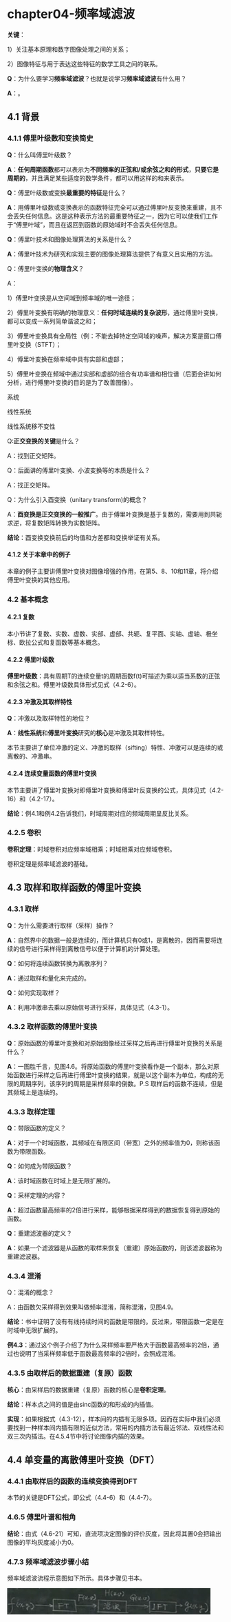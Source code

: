 # chapter04-频率域滤波

**关键**：

1）关注基本原理和数字图像处理之间的关系；

2）图像特征与用于表达这些特征的数学工具之间的联系。

**Q**：为什么要学习**频率域滤波**？也就是说学习**频率域滤波**有什么用？

**A**：。

## 4.1 背景

### 4.1.1 傅里叶级数和变换简史

**Q**：什么叫傅里叶级数？

**A**：**任何周期函数**都可以表示为**不同频率的正弦和/或余弦之和的形式**，**只要它是周期的**，并且满足某些适度的数学条件，都可以用这样的和来表示。

**Q**：傅里叶级数或变换**最重要的特征**是什么？

**A**：用傅里叶级数或变换表示的函数特征完全可以通过傅里叶反变换来重建，且不会丢失任何信息。这是这种表示方法的最重要特征之一，因为它可以使我们工作于“傅里叶域”，而且在返回到函数的原始域时不会丢失任何信息。

**Q**：傅里叶技术和图像处理算法的关系是什么？

**A**：傅里叶技术为研究和实现主要的图像处理算法提供了有意义且实用的方法。

Q：傅里叶变换的**物理含义**？

A：

1）傅里叶变换是从空间域到频率域的唯一途径；

2）傅里叶变换有明确的物理意义：**任何时域连续的复杂波形**，通过傅里叶变换，都可以变成一系列简单谐波之和；

3）傅里叶变换具有全局性（例：不能去掉特定空间域的噪声，解决方案是窗口傅里叶变换（STFT）；

4）傅里叶变换在频率域中具有实部和虚部；

5）傅里叶变换在频域中通过实部和虚部的组合有功率谱和相位谱（后面会讲如何分析，进行傅里叶变换的目的是为了改善图像）。

系统

线性系统

线性系统移不变性

Q:**正交变换的关键**是什么？

A：找到正交矩阵。

Q：后面讲的傅里叶变换、小波变换等的本质是什么？

A：找正交矩阵。

Q：为什么引入酉变换（unitary transform)的概念？

A：**酉变换是正交变换的一般推广**。由于傅里叶变换是基于复数的，需要用到共轭求逆，将复数矩阵转换为实数矩阵。

**结论**：酉变换变换前后的均值和方差都和变换举证有关系。

#### 4.1.2 关于本章中的例子

本章的例子主要讲傅里叶变换对图像增强的作用，在第5、8、10和11章，将介绍傅里叶变换的其他应用。

### 4.2 基本概念

#### 4.2.1 复数

本小节讲了复数、实数、虚数、实部、虚部、共轭、复平面、实轴、虚轴、极坐标、欧拉公式和复函数等基本概念。

#### 4.2.2 傅里叶级数

**傅里叶级数**：具有周期T的连续变量t的周期函数f(t)可描述为乘以适当系数的正弦和余弦之和。傅里叶级数具体形式见式（4.2-6）。

#### 4.2.3 冲激及其取样特性

**Q**：冲激以及取样特性的地位？

**A**：**线性系统**和**傅里叶变换**研究的**核心**是冲激及其取样特性。

本节主要讲了单位冲激的定义、冲激的取样（sifting）特性、冲激可以是连续的或离散的、冲激串。

#### 4.2.4 连续变量函数的傅里叶变换

本节主要讲了傅里叶变换对即傅里叶变换和傅里叶反变换的公式，具体见式（4.2-16）和（4.2-17）。

**结论**：例4.1和例4.2告诉我们，时域周期对应的频域周期呈反比关系。

### 4.2.5 卷积

**卷积定理**：时域卷积对应频率域相乘；时域相乘对应频域卷积。

卷积定理是频率域滤波的基础。

## 4.3 取样和取样函数的傅里叶变换

### 4.3.1 取样

**Q**：为什么需要进行取样（采样）操作？

**A**：自然界中的数据一般是连续的，而计算机只有0或1，是离散的，因而需要将连续的信号进行采样得到离散信号以便于计算机的计算处理。

**Q**：如何将连续函数转换为离散序列？

**A**：通过取样和量化来完成的。

**Q**：如何实现取样？

**A**：利用冲激串去乘以原始信号进行采样，具体见式（4.3-1）。

### 4.3.2 取样函数的傅里叶变换

**Q**：原始函数的傅里叶变换和对原始图像经过采样之后再进行傅里叶变换的关系是什么？

**A**：一图胜千言，见图4.6。将原始函数的傅里叶变换看作是一个副本，那么对原始函数进行采样之后再进行傅里叶变换的结果，就是以这个副本为单位，构成的无限的周期序列，该序列的周期是采样频率的倒数。P.S 取样后的函数不连续，但是其频域上是连续的。

### 4.3.3 取样定理

**Q**：带限函数的定义？

**A**：对于一个时域函数，其频域在有限区间（带宽）之外的频率值为0，则称该函数为带限函数。

**Q**：如何成为带限函数？

**A**：该时域函数在时域上是无限扩展的。

**Q**：采样定理的内容？

**A**：超过函数最高频率的2倍进行采样，能够根据采样得到的数据恢复得到原始的函数。

**Q**：重建滤波器的定义？

**A**：如果一个滤波器是从函数的取样来恢复（重建）原始函数的，则该滤波器称为重建滤波器。

### 4.3.4 混淆

Q：混淆的概念？

A：由函数欠采样得到效果叫做频率混淆，简称混淆，见图4.9。

**结论**：书中证明了没有有线持续时间的函数是带限的。反过来，带限函数一定是在时域中无限扩展的。

**例4.3**：通过这个例子介绍了为什么采样频率要严格大于函数最高频率的2倍，通过也说明了当采样频率低于函数最高频率的2倍时，会照成混淆。

### 4.3.5 由取样后的数据重建（复原）函数

**核心**：由采样后的数据重建（复原）函数的核心是**卷积定理**。

**结论**：样本点之间的值是由sinc函数的和形成的内插值。

**实现**：如果根据式（4.3-12），样本间的内插有无限多项。因而在实际中我们必须要找到一种样本间内插有限的近似方法，常用的内插方法有最近邻法、双线性法和双三次内插法。在4.5.4节中将讨论图像内插的效果。

## 4.4 单变量的离散傅里叶变换（DFT）

### 4.4.1 由取样后的函数的连续变换得到DFT

本节的关键是DFT公式，即公式（4.4-6）和（4.4-7）。

### 4.6.5 傅里叶谱和相角

**结论**：由式（4.6-21）可知，直流项决定图像的评价灰度，因此将其置0会把输出图像的平均灰度减小为0。

### 4.7.3 频率域滤波步骤小结

频率域滤波流程示意图如下所示。具体步骤见书本。

![](..\picture\频率域滤波流程图.png)


